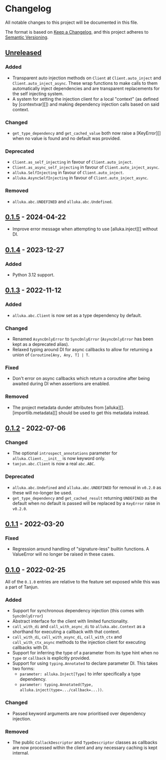 # Changelog
All notable changes to this project will be documented in this file.

The format is based on [Keep a Changelog](https://keepachangelog.com/en/1.0.0/),
and this project adheres to [Semantic Versioning](https://semver.org/spec/v2.0.0.html).

## [Unreleased]
### Added
- Transparent auto injection methods on `Client` at `Client.auto_inject` and
  `Client.auto_inject_async`. These wrap functions to make calls to them
  automatically inject dependencies and are transparent replacements for the
  self injecting system.
- A system for setting the injection client for a local "context" (as defined by
  [contextvar][]) and making dependency injection calls based on said context.

### Changed
- `get_type_dependency` and `get_cached_value` both now raise a [KeyError][] when
  no value is found and no default was provided.

### Deprecated
- `Client.as_self_injecting` in favour of `Client.auto_inject`.
- `Client.as_async_self_injecting` in favour of `Client.auto_inject_async`.
- `alluka.SelfInjecting` in favour of `Client.auto_inject`.
- `alluka.AsyncSelfInjecting` in favour of `Client.auto_inject_async`.

### Removed
- `alluka.abc.UNDEFINED` and `alluka.abc.Undefined`.

## [0.1.5] - 2024-04-22
- Improve error message when attempting to use [alluka.inject][] without DI.

## [0.1.4] - 2023-12-27
### Added
- Python 3.12 support.

## [0.1.3] - 2022-11-12
### Added
- `alluka.abc.Client` is now set as a type dependency by default.

### Changed
- Renamed `AsyncOnlyError` to `SyncOnlyError` (`AsyncOnlyError` has been kept as a
  deprecated alias).
- Relaxed typing around DI for async callbacks to allow for returning a union of
  `Coroutine[Any, Any, T] | T`.

### Fixed
- Don't error on async callbacks which return a coroutine after being awaited
  during DI when assertions are enabled.

### Removed
- The project metadata dunder attributes from [alluka][].
  [importlib.metadata][] should be used to get this metadata instead.

## [0.1.2] - 2022-07-06
### Changed
- The optional `introspect_annotations` parameter for `alluka.Client.__init__`
  is now keyword only.
- `tanjun.abc.Client` is now a real `abc.ABC`.

### Deprecated
- `alluka.abc.Undefined` and `alluka.abc.UNDEFINED` for removal in `v0.2.0` as
   these will no-longer be used.
- `get_type_dependency` and `get_cached_result` returning `UNDEFINED` as the
  default when no default is passed will be replaced by a `KeyError` raise in
  `v0.2.0`.

## [0.1.1] - 2022-03-20
### Fixed
- Regression around handling of "signature-less" builtin functions.
  A ValueError will no longer be raised in these cases.

## [0.1.0] - 2022-02-25

All of the `0.1.0` entries are relative to the feature set exposed while this was a
part of Tanjun.

### Added
- Support for synchronous dependency injection (this comes with `SyncOnlyError`)
- Abstract interface for the client with limited functionality.
- `call_with_di` and `call_with_async_di` to `alluka.abc.Context` as a shorthand for
  executing a callback with that context.
- `call_with_di`, `call_with_async_di`, `call_with_ctx` and `call_with_ctx_async`
  methods to the injection client for executing callbacks with DI.
- Support for inferring the type of a parameter from its type hint
  when no `type` or `callback` is explicitly provided.
- Support for using `typing.Annotated` to declare parameter DI. This takes two forms:
    * `parameter: alluka.Inject[Type]` to infer specifically a type dependency.
    * `parameter: typing.Annotated(Type, alluka.inject(type=.../callback=...))`.

### Changed
- Passed keyword arguments are now prioritised over dependency injection.

### Removed
- The public `CallackDescriptor` and `TypeDescriptor` classes as callbacks
  are now processed within the client and any necessary caching is kept internal.

[Unreleased]: https://github.com/FasterSpeeding/Alluka/compare/v0.1.5...HEAD
[0.1.5]: https://github.com/FasterSpeeding/Alluka/compare/v0.1.4...v0.1.5
[0.1.4]: https://github.com/FasterSpeeding/Alluka/compare/v0.1.3...v0.1.4
[0.1.3]: https://github.com/FasterSpeeding/Alluka/compare/v0.1.2...v0.1.3
[0.1.2]: https://github.com/FasterSpeeding/Alluka/compare/v0.1.1...v0.1.2
[0.1.1]: https://github.com/FasterSpeeding/Alluka/compare/v0.1.0...v0.1.1
[0.1.0]: https://github.com/FasterSpeeding/Alluka/compare/ed0567142b8e11f98408735495dbc4f771dc8643...v0.1.0
